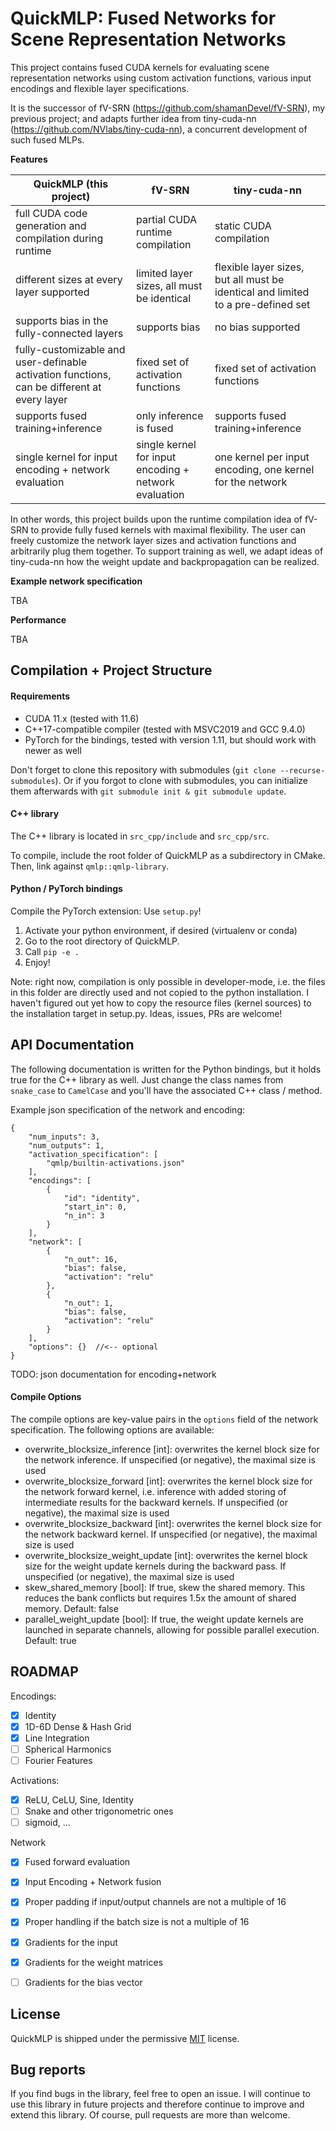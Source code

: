 # QuickMLP: Fused Networks for Scene Representation Networks

This project contains fused CUDA kernels for evaluating scene representation networks using custom activation functions, various input encodings and flexible layer specifications.

It is the successor of fV-SRN (https://github.com/shamanDevel/fV-SRN), my previous project; and adapts further idea from tiny-cuda-nn (https://github.com/NVlabs/tiny-cuda-nn), a concurrent development of such fused MLPs.

**Features**

| QuickMLP (this project)                                      | fV-SRN                                                | tiny-cuda-nn                                                 |
| ------------------------------------------------------------ | ----------------------------------------------------- | ------------------------------------------------------------ |
| full CUDA code generation and compilation during runtime     | partial CUDA runtime compilation                      | static CUDA compilation                                      |
| different sizes at every layer supported                     | limited layer sizes, all must be identical            | flexible layer sizes, but all must be identical and limited to a pre-defined set |
| supports bias in the fully-connected layers                  | supports bias                                         | no bias supported                                            |
| fully-customizable and user-definable activation functions, can be different at every layer | fixed set of activation functions                     | fixed set of activation functions                            |
| supports fused training+inference                            | only inference is fused                               | supports fused training+inference                            |
| single kernel for input encoding + network evaluation        | single kernel for input encoding + network evaluation | one kernel per input encoding, one kernel for the network    |

In other words, this project builds upon the runtime compilation idea of fV-SRN to provide fully fused kernels with maximal flexibility. The user can freely customize the network layer sizes and activation functions and arbitrarily plug them together. To support training as well, we adapt ideas of tiny-cuda-nn how the weight update and backpropagation can be realized.

**Example network specification**

TBA

**Performance**

TBA

## Compilation + Project Structure

#### Requirements

- CUDA 11.x (tested with 11.6)
- C++17-compatible compiler (tested with MSVC2019 and GCC 9.4.0)
- PyTorch for the bindings, tested with version 1.11, but should work with newer as well

Don't forget to clone this repository with submodules (`git clone --recurse-submodules`). Or if you forgot to clone with submodules, you can initialize them afterwards with `git submodule init & git submodule update`.

#### C++ library

The C++ library is located in `src_cpp/include` and `src_cpp/src`.

To compile, include the root folder of QuickMLP as a subdirectory in CMake.
Then, link against `qmlp::qmlp-library`.

#### Python / PyTorch bindings

Compile the PyTorch extension: Use `setup.py`!

1. Activate your python environment, if desired (virtualenv or conda)
2. Go to the root directory of QuickMLP.
3. Call `pip -e .`
4. Enjoy!

Note: right now, compilation is only possible in developer-mode, 
i.e. the files in this folder are directly used and not copied to the python installation.
I haven't figured out yet how to copy the resource files (kernel sources) to the installation
target in setup.py. Ideas, issues, PRs are welcome!


## API Documentation

The following documentation is written for the Python bindings, but it holds true 
for the C++ library as well. Just change the class names from `snake_case` to `CamelCase` 
and you'll have the associated C++ class / method. 

Example json specification of the network and encoding:
```
{
    "num_inputs": 3,
    "num_outputs": 1,
    "activation_specification": [
        "qmlp/builtin-activations.json"
    ],
    "encodings": [
        {
            "id": "identity",
            "start_in": 0,
            "n_in": 3
        }
    ],
    "network": [
        {
            "n_out": 16,
            "bias": false,
            "activation": "relu"
        },
        {
            "n_out": 1,
            "bias": false,
            "activation": "relu"
        }
    ],
	"options": {}  //<-- optional
}
```

TODO: json documentation for encoding+network


#### Compile Options

The compile options are key-value pairs in the `options` field of the network specification.
The following options are available:

 - overwrite_blocksize_inference [int]: overwrites the kernel block size for the network inference. If unspecified (or negative), the maximal size is used
 - overwrite_blocksize_forward [int]: overwrites the kernel block size for the network forward kernel, i.e. inference with added storing of intermediate results for the backward kernels. If unspecified (or negative), the maximal size is used
 - overwrite_blocksize_backward [int]: overwrites the kernel block size for the network backward kernel. If unspecified (or negative), the maximal size is used
 - overwrite_blocksize_weight_update [int]: overwrites the kernel block size for the weight update kernels during the backward pass. If unspecified (or negative), the maximal size is used
 - skew_shared_memory [bool]: If true, skew the shared memory. This reduces the bank conflicts but requires 1.5x the amount of shared memory. Default: false
 - parallel_weight_update [bool]: If true, the weight update kernels are launched in separate channels, allowing for possible parallel execution. Default: true
 

## ROADMAP

Encodings:

 - [x] Identity
 - [x] 1D-6D Dense & Hash Grid
 - [x] Line Integration
 - [ ] Spherical Harmonics
 - [ ] Fourier Features

Activations:
 - [x] ReLU, CeLU, Sine, Identity
 - [ ] Snake and other trigonometric ones
 - [ ] sigmoid, ...

Network
 - [x] Fused forward evaluation
 - [x] Input Encoding + Network fusion
 - [x] Proper padding if input/output channels are not a multiple of 16
 - [x] Proper handling if the batch size is not a multiple of 16
 - [x] Gradients for the input
 - [x] Gradients for the weight matrices
 - [ ] Gradients for the bias vector


## License
QuickMLP is shipped under the permissive [MIT](https://choosealicense.com/licenses/mit/) license.

## Bug reports
If you find bugs in the library, feel free to open an issue. I will continue to use this library in future projects and therefore continue to improve and extend this library. Of course, pull requests are more than welcome.
